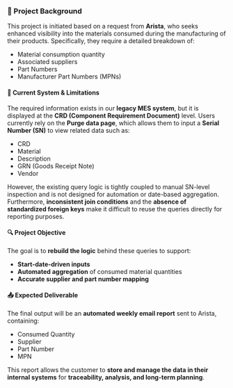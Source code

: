 ### 📘 Project Background

This project is initiated based on a request from **Arista**, who seeks enhanced visibility into the materials consumed during the manufacturing of their products. Specifically, they require a detailed breakdown of:

- Material consumption quantity  
- Associated suppliers  
- Part Numbers  
- Manufacturer Part Numbers (MPNs)

#### 📌 Current System & Limitations

The required information exists in our **legacy MES system**, but it is displayed at the **CRD (Component Requirement Document)** level. Users currently rely on the **Purge data page**, which allows them to input a **Serial Number (SN)** to view related data such as:

- CRD  
- Material  
- Description  
- GRN (Goods Receipt Note)  
- Vendor  

However, the existing query logic is tightly coupled to manual SN-level inspection and is not designed for automation or date-based aggregation. Furthermore, **inconsistent join conditions** and the **absence of standardized foreign keys** make it difficult to reuse the queries directly for reporting purposes.

#### 🔍 Project Objective

The goal is to **rebuild the logic** behind these queries to support:

- **Start-date-driven inputs**  
- **Automated aggregation** of consumed material quantities  
- **Accurate supplier and part number mapping**

#### 📤 Expected Deliverable

The final output will be an **automated weekly email report** sent to Arista, containing:

- Consumed Quantity  
- Supplier  
- Part Number  
- MPN  

This report allows the customer to **store and manage the data in their internal systems** for **traceability, analysis, and long-term planning**.
